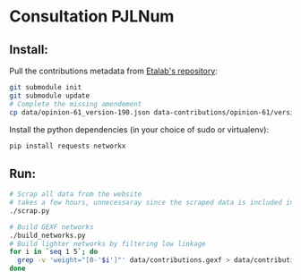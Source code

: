 # Consultation PJLNum

## Install:

Pull the contributions metadata from [Etalab's repository](https://git.framasoft.org/etalab/opinions-republique-numerique):

```bash
git submodule init
git submodule update
# Complete the missing amendement
cp data/opinion-61_version-190.json data-contributions/opinion-61/version-190.json
```

Install the python dependencies (in your choice of sudo or virtualenv):

```bash
pip install requests networkx
```

## Run:

```bash
# Scrap all data from the website
# takes a few hours, unnecessaray since the scraped data is included in the data directory
./scrap.py

# Build GEXF networks
./build_networks.py
# Build lighter networks by filtering low linkage
for i in `seq 1 5`; do
  grep -v 'weight="[0-'$i']"' data/contributions.gexf > data/contributions-w$(($i+1))+.gexf
done

```
